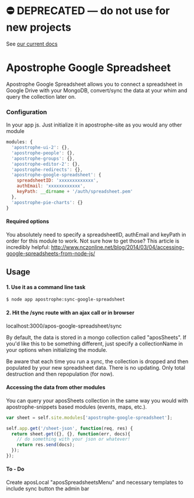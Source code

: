 # ⛔️ **DEPRECATED** — do not use for new projects

See [our current docs](https://docs.apostrophecms.org/)

# Apostrophe Google Spreadsheet

Apostrophe Google Spreadsheet allows you to connect a spreadsheet in Google Drive with your MongoDB, convert/sync the data at your whim and query the collection later on.

### Configuration

In your app js. Just initialize it in apostrophe-site as you would any other module

```javascript
modules: {
  'apostrophe-ui-2': {},
  'apostrophe-people': {},
  'apostrophe-groups': {},
  'apostrophe-editor-2': {},
  'apostrophe-redirects': {},
  'apostrophe-google-spreadsheet': {
    spreadsheetID: 'xxxxxxxxxxxxx',
    authEmail: 'xxxxxxxxxxxx',
    keyPath: __dirname + '/auth/spreadsheet.pem'
  },
  'apostrophe-pie-charts': {}
}
```

#### Required options
You absolutely need to specify a spreadsheetID, authEmail and keyPath in order for this module to work. Not sure how to get those? This article is incredibly helpful: http://www.nczonline.net/blog/2014/03/04/accessing-google-spreadsheets-from-node-js/


## Usage

#### 1. Use it as a command line task
```
$ node app apostrophe:sync-google-spreadsheet
```

####  2. Hit the /sync route with an ajax call or in browser
localhost:3000/apos-google-spreadsheet/sync

By default, the data is stored in a mongo collection called "aposSheets". If you'd like this to be something different, just specify a collectionName in your options when initializing the module.

Be aware that each time you run a sync, the collection is dropped and then populated by your new spreadsheet data. There is no updating. Only total destruction and then repopulation (for now).

#### Accessing the data from other modules

You can query your aposSheets collection in the same way you would with apostrophe-snippets based modules (events, maps, etc.).

```javascript
var sheet = self.site.modules['apostrophe-google-spreadsheet'];

self.app.get('/sheet-json', function(req, res) {
  return sheet.get({}, {}, function(err, docs){
    // do something with your json or whatever!
    return res.send(docs);
  });
});
```

#### To - Do
Create aposLocal "aposSpreadsheetsMenu" and necessary templates to include sync button the admin bar


